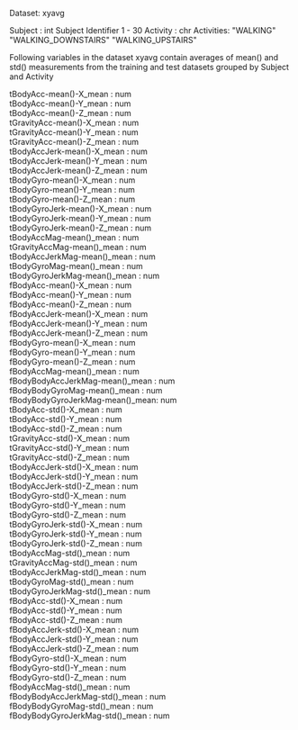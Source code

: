 Dataset: xyavg

  Subject                         : int  Subject Identifier 1 - 30
  Activity                        : chr  Activities: "WALKING" "WALKING_DOWNSTAIRS" "WALKING_UPSTAIRS" 
 
Following variables in the dataset xyavg contain averages of mean() and std() 
measurements from the training and test datasets grouped by Subject and Activity

  tBodyAcc-mean()-X_mean          : num  
  tBodyAcc-mean()-Y_mean          : num  
  tBodyAcc-mean()-Z_mean          : num  
  tGravityAcc-mean()-X_mean       : num  
  tGravityAcc-mean()-Y_mean       : num  
  tGravityAcc-mean()-Z_mean       : num  
  tBodyAccJerk-mean()-X_mean      : num  
  tBodyAccJerk-mean()-Y_mean      : num  
  tBodyAccJerk-mean()-Z_mean      : num  
  tBodyGyro-mean()-X_mean         : num  
  tBodyGyro-mean()-Y_mean         : num  
  tBodyGyro-mean()-Z_mean         : num  
  tBodyGyroJerk-mean()-X_mean     : num  
  tBodyGyroJerk-mean()-Y_mean     : num  
  tBodyGyroJerk-mean()-Z_mean     : num  
  tBodyAccMag-mean()_mean         : num  
  tGravityAccMag-mean()_mean      : num  
  tBodyAccJerkMag-mean()_mean     : num  
  tBodyGyroMag-mean()_mean        : num  
  tBodyGyroJerkMag-mean()_mean    : num  
  fBodyAcc-mean()-X_mean          : num  
  fBodyAcc-mean()-Y_mean          : num  
  fBodyAcc-mean()-Z_mean          : num  
  fBodyAccJerk-mean()-X_mean      : num  
  fBodyAccJerk-mean()-Y_mean      : num  
  fBodyAccJerk-mean()-Z_mean      : num  
  fBodyGyro-mean()-X_mean         : num  
  fBodyGyro-mean()-Y_mean         : num  
  fBodyGyro-mean()-Z_mean         : num  
  fBodyAccMag-mean()_mean         : num  
  fBodyBodyAccJerkMag-mean()_mean : num  
  fBodyBodyGyroMag-mean()_mean    : num  
  fBodyBodyGyroJerkMag-mean()_mean: num  
  tBodyAcc-std()-X_mean           : num  
  tBodyAcc-std()-Y_mean           : num  
  tBodyAcc-std()-Z_mean           : num  
  tGravityAcc-std()-X_mean        : num  
  tGravityAcc-std()-Y_mean        : num  
  tGravityAcc-std()-Z_mean        : num  
  tBodyAccJerk-std()-X_mean       : num  
  tBodyAccJerk-std()-Y_mean       : num  
  tBodyAccJerk-std()-Z_mean       : num  
  tBodyGyro-std()-X_mean          : num  
  tBodyGyro-std()-Y_mean          : num  
  tBodyGyro-std()-Z_mean          : num  
  tBodyGyroJerk-std()-X_mean      : num  
  tBodyGyroJerk-std()-Y_mean      : num  
  tBodyGyroJerk-std()-Z_mean      : num  
  tBodyAccMag-std()_mean          : num  
  tGravityAccMag-std()_mean       : num  
  tBodyAccJerkMag-std()_mean      : num  
  tBodyGyroMag-std()_mean         : num  
  tBodyGyroJerkMag-std()_mean     : num  
  fBodyAcc-std()-X_mean           : num  
  fBodyAcc-std()-Y_mean           : num  
  fBodyAcc-std()-Z_mean           : num  
  fBodyAccJerk-std()-X_mean       : num  
  fBodyAccJerk-std()-Y_mean       : num  
  fBodyAccJerk-std()-Z_mean       : num  
  fBodyGyro-std()-X_mean          : num  
  fBodyGyro-std()-Y_mean          : num  
  fBodyGyro-std()-Z_mean          : num  
  fBodyAccMag-std()_mean          : num  
  fBodyBodyAccJerkMag-std()_mean  : num  
  fBodyBodyGyroMag-std()_mean     : num  
  fBodyBodyGyroJerkMag-std()_mean : num  